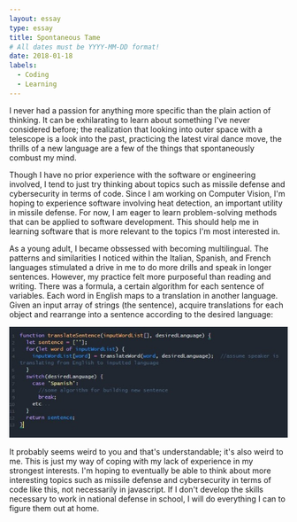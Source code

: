 ```yaml
---
layout: essay
type: essay
title: Spontaneous Tame
# All dates must be YYYY-MM-DD format!
date: 2018-01-18
labels:
  - Coding
  - Learning
---
```


I never had a passion for anything more specific than the plain action of thinking. It can be exhilarating to learn about something I've never considered before; the realization that looking into outer space with a telescope is a look into the past, practicing the latest viral dance move, the thrills of a new language are a few of the things that spontaneously combust my mind. 

Though I have no prior experience with the software or engineering involved, I tend to just try thinking about topics such as missile defense and cybersecurity in terms of code. Since I am working on Computer Vision, I'm hoping to experience software involving heat detection, an important utility in missile defense. For now, I am eager to learn problem-solving methods that can be applied to software development. This should help me in learning software that is more relevant to the topics I'm most interested in. 

As a young adult, I became obssessed with becoming multilingual. The patterns and similarities I noticed within the Italian, Spanish, and French languages stimulated a drive in me to do more drills and speak in longer sentences. However, my practice felt more purposeful than reading and writing. There was a formula, a certain algorithm for each sentence of variables. Each word in English maps to a translation in another language. Given an input array of strings (the sentence), acquire translations for each object and rearrange into a sentence according to the desired language:

<img class="ui image" src="../images/code.jpg">

It probably seems weird to you and that's understandable; it's also weird to me. This is just my way of coping with my lack of experience in my strongest interests. I'm hoping to eventually be able to think about more interesting topics such as missile defense and cybersecurity in terms of code like this, not necessarily in javascript. If I don't develop the skills necessary to work in national defense in school, I will do everything I can to figure them out at home.
